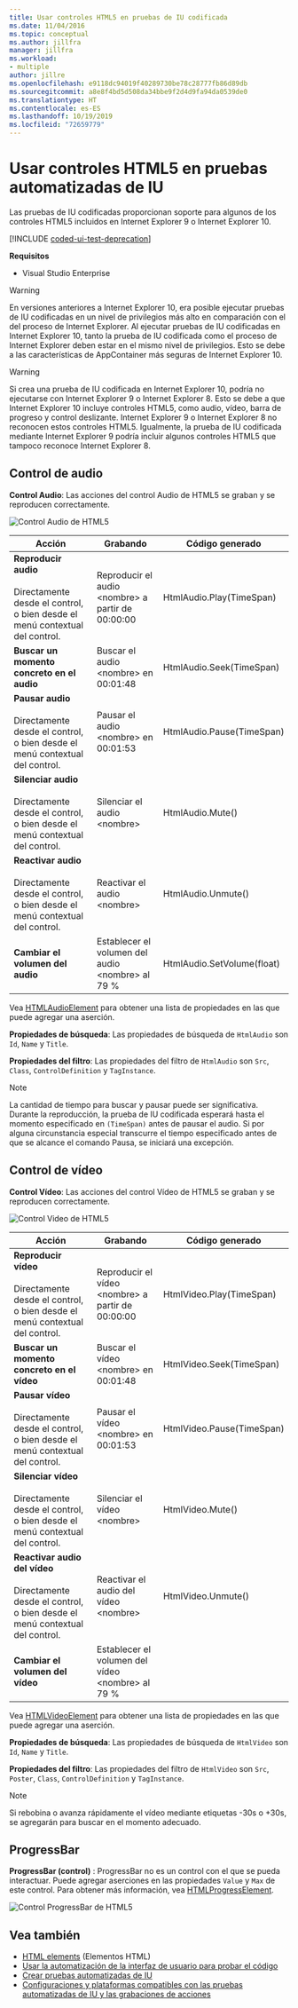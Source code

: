 ```yaml
---
title: Usar controles HTML5 en pruebas de IU codificada
ms.date: 11/04/2016
ms.topic: conceptual
ms.author: jillfra
manager: jillfra
ms.workload:
- multiple
author: jillre
ms.openlocfilehash: e9118dc94019f40289730be78c28777fb86d89db
ms.sourcegitcommit: a8e8f4bd5d508da34bbe9f2d4d9fa94da0539de0
ms.translationtype: HT
ms.contentlocale: es-ES
ms.lasthandoff: 10/19/2019
ms.locfileid: "72659779"
---
```

# <a name="using-html5-controls-in-coded-ui-tests"></a>Usar controles HTML5 en pruebas automatizadas de IU

Las pruebas de IU codificadas proporcionan soporte para algunos de los controles HTML5 incluidos en Internet Explorer 9 o Internet Explorer 10.

[!INCLUDE [coded-ui-test-deprecation](includes/coded-ui-test-deprecation.md)]

**Requisitos**

- Visual Studio Enterprise

> [!WARNING]
> En versiones anteriores a Internet Explorer 10, era posible ejecutar pruebas de IU codificadas en un nivel de privilegios más alto en comparación con el del proceso de Internet Explorer. Al ejecutar pruebas de IU codificadas en Internet Explorer 10, tanto la prueba de IU codificada como el proceso de Internet Explorer deben estar en el mismo nivel de privilegios. Esto se debe a las características de AppContainer más seguras de Internet Explorer 10.

> [!WARNING]
> Si crea una prueba de IU codificada en Internet Explorer 10, podría no ejecutarse con Internet Explorer 9 o Internet Explorer 8. Esto se debe a que Internet Explorer 10 incluye controles HTML5, como audio, vídeo, barra de progreso y control deslizante. Internet Explorer 9 o Internet Explorer 8 no reconocen estos controles HTML5. Igualmente, la prueba de IU codificada mediante Internet Explorer 9 podría incluir algunos controles HTML5 que tampoco reconoce Internet Explorer 8.

## <a name="audio-control"></a>Control de audio

**Control Audio**: Las acciones del control Audio de HTML5 se graban y se reproducen correctamente.

![Control Audio de HTML5](../test/media/codedui_html5_audio.png)

|Acción|Grabando|Código generado|
|-|---------------|-|
|**Reproducir audio**<br /><br /> Directamente desde el control, o bien desde el menú contextual del control.|Reproducir el audio \<nombre> a partir de 00:00:00|HtmlAudio.Play(TimeSpan)|
|**Buscar un momento concreto en el audio**|Buscar el audio \<nombre> en 00:01:48|HtmlAudio.Seek(TimeSpan)|
|**Pausar audio**<br /><br /> Directamente desde el control, o bien desde el menú contextual del control.|Pausar el audio \<nombre> en 00:01:53|HtmlAudio.Pause(TimeSpan)|
|**Silenciar audio**<br /><br /> Directamente desde el control, o bien desde el menú contextual del control.|Silenciar el audio \<nombre>|HtmlAudio.Mute()|
|**Reactivar audio**<br /><br /> Directamente desde el control, o bien desde el menú contextual del control.|Reactivar el audio \<nombre>|HtmlAudio.Unmute()|
|**Cambiar el volumen del audio**|Establecer el volumen del audio \<nombre> al 79 %|HtmlAudio.SetVolume(float)|

Vea [HTMLAudioElement](https://developer.mozilla.org/docs/Web/API/HTMLAudioElement) para obtener una lista de propiedades en las que puede agregar una aserción.

**Propiedades de búsqueda**: Las propiedades de búsqueda de `HtmlAudio` son `Id`, `Name` y `Title`.

**Propiedades del filtro**: Las propiedades del filtro de `HtmlAudio` son `Src`, `Class`, `ControlDefinition` y `TagInstance`.

> [!NOTE]
> La cantidad de tiempo para buscar y pausar puede ser significativa. Durante la reproducción, la prueba de IU codificada esperará hasta el momento especificado en `(TimeSpan)` antes de pausar el audio. Si por alguna circunstancia especial transcurre el tiempo especificado antes de que se alcance el comando Pausa, se iniciará una excepción.

## <a name="video-control"></a>Control de vídeo
**Control Vídeo**: Las acciones del control Vídeo de HTML5 se graban y se reproducen correctamente.

![Control Video de HTML5](../test/media/codedui_html5_video.png)

|Acción|Grabando|Código generado|
|-|---------------|-|
|**Reproducir vídeo**<br /><br /> Directamente desde el control, o bien desde el menú contextual del control.|Reproducir el vídeo \<nombre> a partir de 00:00:00|HtmlVideo.Play(TimeSpan)|
|**Buscar un momento concreto en el vídeo**|Buscar el vídeo \<nombre> en 00:01:48|HtmlVideo.Seek(TimeSpan)|
|**Pausar vídeo**<br /><br /> Directamente desde el control, o bien desde el menú contextual del control.|Pausar el vídeo \<nombre> en 00:01:53|HtmlVideo.Pause(TimeSpan)|
|**Silenciar vídeo**<br /><br /> Directamente desde el control, o bien desde el menú contextual del control.|Silenciar el vídeo \<nombre>|HtmlVideo.Mute()|
|**Reactivar audio del vídeo**<br /><br /> Directamente desde el control, o bien desde el menú contextual del control.|Reactivar el audio del vídeo \<nombre>|HtmlVideo.Unmute()|
|**Cambiar el volumen del vídeo**|Establecer el volumen del vídeo \<nombre> al 79 %||

Vea [HTMLVideoElement](https://developer.mozilla.org/docs/Web/HTML/Element/video) para obtener una lista de propiedades en las que puede agregar una aserción.

**Propiedades de búsqueda**: Las propiedades de búsqueda de `HtmlVideo` son `Id`, `Name` y `Title`.

**Propiedades del filtro**: Las propiedades del filtro de `HtmlVideo` son `Src`, `Poster`, `Class`, `ControlDefinition` y `TagInstance`.

> [!NOTE]
> Si rebobina o avanza rápidamente el vídeo mediante etiquetas -30s o +30s, se agregarán para buscar en el momento adecuado.

## <a name="progressbar"></a>ProgressBar
**ProgressBar (control)** : ProgressBar no es un control con el que se pueda interactuar. Puede agregar aserciones en las propiedades `Value` y `Max` de este control. Para obtener más información, vea [HTMLProgressElement](https://developer.mozilla.org/en-US/docs/Web/HTML/Element/progress).

![Control ProgressBar de HTML5](../test/media/codedui_html5_progressbar.png)

## <a name="see-also"></a>Vea también

- [HTML elements](https://developer.mozilla.org/docs/Web/HTML/Element) (Elementos HTML)
- [Usar la automatización de la interfaz de usuario para probar el código](../test/use-ui-automation-to-test-your-code.md)
- [Crear pruebas automatizadas de IU](../test/use-ui-automation-to-test-your-code.md)
- [Configuraciones y plataformas compatibles con las pruebas automatizadas de IU y las grabaciones de acciones](../test/supported-configurations-and-platforms-for-coded-ui-tests-and-action-recordings.md)
